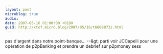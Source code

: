 ```yaml
---
layout: post
microblog: true
audio: 
date: 2007-05-16 01:00:00 +0100
guid: http://xtof.micro.blog/2007/05/16/t66088732.html
---
```

pas d'argent dans notre point-banque... --&amp;gt; parti voir JCCapelli pour une opération de p2pBanking et prendre un debrief sur p2pmoney sess

